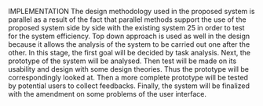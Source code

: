 IMPLEMENTATION
The design methodology used in the proposed system is parallel as a result of the fact that
parallel methods support the use of the proposed system side by side with the existing system
25
in order to test for the system efficiency.
Top down approach is used as well in the design because it allows the analysis of the system to be carried out one after the other.
In this stage, the first goal will be decided by task analysis.
Next, the prototype of the system will be analysed. 
Then test will be made on its usability and design with some design theories. 
Thus the prototype will be correspondingly looked at.
Then a more complete prototype will be tested by potential users to collect feedbacks.
Finally, the system will be finalized with the amendment on some problems of the user interface.
